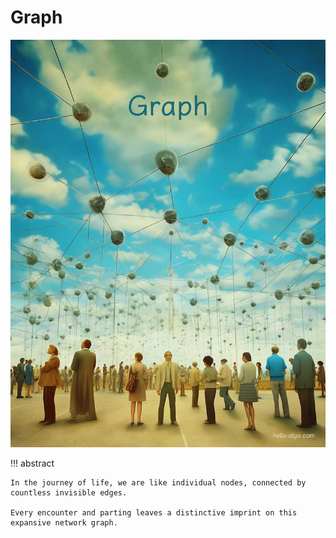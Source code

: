 # Graph

![Graph](../assets/covers/chapter_graph.jpg)

!!! abstract

    In the journey of life, we are like individual nodes, connected by countless invisible edges.
    
    Every encounter and parting leaves a distinctive imprint on this expansive network graph.
